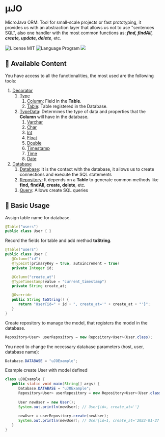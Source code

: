 # μJO
MicroJava ORM. Tool for small-scale projects or fast prototyping, it provides us with an abstraction layer that allows us not to use "sentences SQL", also one handler with the most common functions as: ***find, findAll, create, update, delete***, etc.

![License MIT](https://img.shields.io/github/license/Medina1402/uJO)
![Language Program](https://img.shields.io/badge/Java-v1.8.0-red?logo=java)
<a href="https://mvnrepository.com/artifact/mysql/mysql-connector-java/8.0.27">
    <img src="https://img.shields.io/badge/MySQLConnector-v8.0.27-blue?logo=MySQL"/>
</a>

## 🧰 Available Content
You have access to all the functionalities, the most used are the following tools:
1. [Decorator](src/main/java/uJo/decorator)
   1. [Type](src/main/java/uJo/decorator/type)
      1. [Column](src/main/java/uJo/decorator/type/Column.java): Field in the **Table**.
      2. [Table](src/main/java/uJo/decorator/type/Table.java): Table registered in the Database.
   2. [TypeData](src/main/java/uJo/decorator/typedata): Determines the type of data and properties that the **Column** will have in the database.
      1. [Varchar](src/main/java/uJo/decorator/typedata/TypeVarchar.java)
      2. [Char](src/main/java/uJo/decorator/typedata/TypeChar.java)
      3. [Int](src/main/java/uJo/decorator/typedata/TypeInt.java)
      4. [Float](src/main/java/uJo/decorator/typedata/TypeFloat.java)
      5. [Double](src/main/java/uJo/decorator/typedata/TypeDouble.java)
      6. [Timestamp](src/main/java/uJo/decorator/typedata/TypeTimestamp.java)
      7. [Time](src/main/java/uJo/decorator/typedata/TypeTime.java)
      8. [Date](src/main/java/uJo/decorator/typedata/TypeDate.java)
2. [Database](src/main/java/uJo/database)
   1. [Database](src/main/java/uJo/database/Database.java): It is the contact with the database, it allows us to create connections and execute the SQL statements
   2. [Repository](src/main/java/uJo/database/repository/Repository.java): It depends on a **Table** to generate common methods like **find, findAll, create, delete**, etc.
   3. [Query](src/main/java/uJo/database/query): Allows create SQL queries

## 🎒 Basic Usage
Assign table name for database.
```java
@Table("users")
public class User { }
```

Record the fields for table and add method **toString**.
```java
@Table("users")
public class User {
   @Column("id")
   @TypeInt(primaryKey = true, autoincrement = true)
   private Integer id;

   @Column("create_at")
   @TypeTimestamp(value = "current_timestamp")
   private String create_at;

   @Override
   public String toString() {
      return "User{id=" + id + ", create_at='" + create_at + "'}";
   }
}
```

Create repository to manage the model, that registers the model in the database.
```java
Repository<User> userRepository = new Repository<User>(User.class);
```

You need to change the necessary database parameters (host, user, database name):
```java
Database.DATABASE = "uJOExample";
```

Example create User with model defined
```java
class uJOExample {
   public static void main(String[] args) {
      Database.DATABASE = "uJOExample";
      Repository<User> userRepository = new Repository<User>(User.class);
      
      User newUser = new User();
      System.out.println(newUser); // User{id=, create_at=''}
      
      newUser = userRepository.create(newUser);
      System.out.println(newUser); // User{id=1, create_at='2022-01-27 01:52:11'}
   }
}
```

